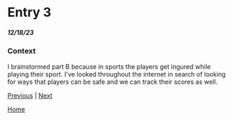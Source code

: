 # Entry 3
##### 12/18/23

### Context  
I brainstormed part B because in sports the players get ingured while playing their sport. I've looked throughout the internet in search of looking for ways that players can be safe and we can track their scores as well. 




[Previous](entry02.md) | [Next](entry04.md)

[Home](../README.md)

